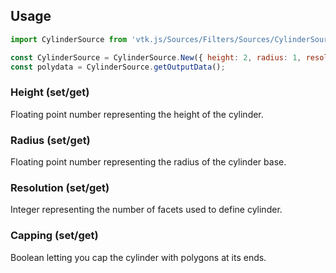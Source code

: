 ## Usage

```js
import CylinderSource from 'vtk.js/Sources/Filters/Sources/CylinderSource';

const CylinderSource = CylinderSource.New({ height: 2, radius: 1, resolution: 80 });
const polydata = CylinderSource.getOutputData();
```

### Height (set/get)

Floating point number representing the height of the cylinder.

### Radius (set/get)

Floating point number representing the radius of the cylinder base.

### Resolution (set/get)

Integer representing the number of facets used to define cylinder.

### Capping (set/get)

Boolean letting you cap the cylinder with polygons at its ends.


